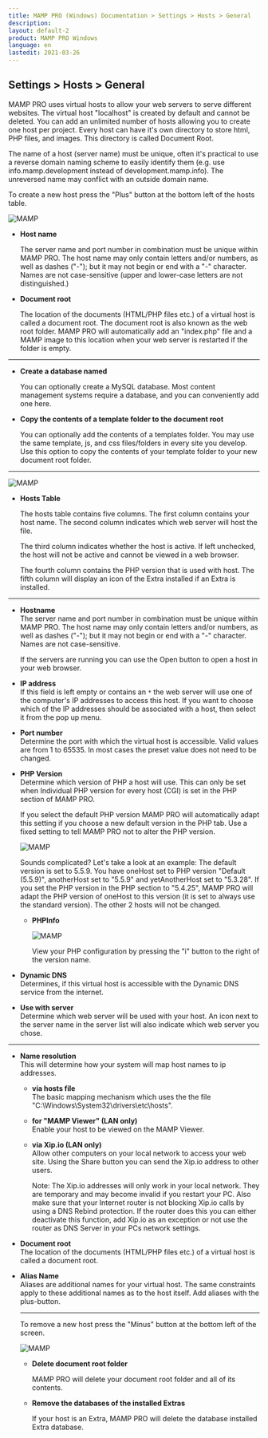 ```yaml
---
title: MAMP PRO (Windows) Documentation > Settings > Hosts > General
description: 
layout: default-2
product: MAMP PRO Windows
language: en
lastedit: 2021-03-26
---
```


## Settings > Hosts > General

MAMP PRO uses virtual hosts to allow your web servers to serve different websites. The virtual host "localhost" is created by default and cannot be deleted. You can add an unlimited number of hosts allowing you to create one host per project. Every host can have it's own directory to store html, PHP files, and images. This directory is called Document Root.

The name of a host (server name) must be unique, often it's practical to use a reverse domain naming scheme to easily identify them (e.g. use info.mamp.development instead of development.mamp.info). The unreversed name may conflict with an outside domain name.

To create a new host press the "Plus" button at the bottom left of the hosts table.

![MAMP](/en/MAMP-PRO-Windows/Settings/Hosts/General/OpenHost.png)

*  **Host name**

   The server name and port number in combination must be unique within MAMP PRO. The host name may only contain letters and/or numbers, as well as dashes ("-"); but it may not begin or end with a "-" character. Names are not case-sensitive (upper and lower-case letters are not distinguished.)

*  **Document root**

   The location of the documents (HTML/PHP files etc.) of a virtual host is called a document root. The document root is also known as the web root folder. MAMP PRO will automatically add an "index.php" file and a MAMP image to this location when your web server is restarted if the folder is empty. 

---

*  **Create a database named**

   You can optionally create a MySQL database. Most content management systems require a database, and you can conveniently add one here.

*  **Copy the contents of a template folder to the document root**

   You can optionally add the contents of a templates folder. You may use the same template, js, and css files/folders in every site you develop. Use this option to copy the contents of your template folder to your new document root folder.

---

![MAMP](/en/MAMP-PRO-Windows/Settings/Hosts/General/General.png)

*  **Hosts Table**

   The hosts table contains five columns. The first column contains your host name. The second column indicates which web server will host the file. 

   The third column indicates whether the host is active. If left unchecked, the host will not be active and cannot be viewed in a web browser.

   The fourth column contains the PHP version that is used with host. The fifth column will display an icon of the Extra installed if an Extra is installed.

---

<a name="open_host"></a>

*  **Hostname**  
   The server name and port number in combination must be unique within MAMP PRO.
   The host name may only contain letters and/or numbers, as well as dashes ("-");
   but it may not begin or end with a "-" character.
   Names are not case-sensitive.

   If the servers are running you can use the Open button to open a host in your web browser.

*  **IP address**  
   If this field is left empty or contains an `*` the web server will use one of the computer's IP addresses to access this host. If you want to choose which of the IP addresses should be associated with a host, then select it from the pop up menu.

*  **Port number**  
   Determine the port with which the virtual host is accessible. Valid values are from 1 to 65535.
   In most cases the preset value does not need to be changed.

<a name="setting_php_version"></a> 

*  **PHP Version**  
   Determine which version of PHP a host will use. This can only be set when Individual PHP version
   for every host (CGI) is set in the PHP section of MAMP PRO.

   If you select the default PHP version MAMP PRO will automatically adapt this setting if you choose
   a new default version in the PHP tab. Use a fixed setting to tell MAMP PRO not to alter the PHP version.
   
      ![MAMP](/en/MAMP-PRO-Windows/Settings/Hosts/General/phpVersions.png)

   Sounds complicated? Let's take a look at an example: The default version is set to 5.5.9. You have oneHost
   set to PHP version "Default (5.5.9)", anotherHost set to "5.5.9" and yetAnotherHost set to "5.3.28".
   If you set the PHP version in the PHP section to "5.4.25", MAMP PRO will adapt the PHP version of oneHost to this version (it is set to always use the standard version). The other 2 hosts will not be changed.
  
     <a name="php_info_access_button"></a> 

      *  **PHPInfo**
      
         ![MAMP](/en/MAMP-PRO-Windows/Settings/Hosts/General/phpInfoLink.png)
      
         View your PHP configuration by pressing the "i" button to the right of the version name.
      
*  **Dynamic DNS**  
   Determines, if this virtual host is accessible with the Dynamic DNS service from the internet.

*  **Use with server**  
    Determine which web server will be used with your host. An icon next to the server name in the server list will also indicate which web server you chose.

---

<a name="mamp_viewer"></a> 

*  **Name resolution**  
   This will determine how your system will map host names to ip addresses.

    *  **via hosts file**  
       The basic mapping mechanism which uses the the file "C:\Windows\System32\drivers\etc\hosts".
       
    *  **for "MAMP Viewer" (LAN only)**  
       Enable your host to be viewed on the MAMP Viewer.

    *  **via Xip.io (LAN only)**  
       Allow other computers on your local network to access your web site. Using the Share button you can send the Xip.io address to other users.
      
         <div class="alert" role="alert">
         Note: The Xip.io addresses will only work in your local network. They are temporary and may become invalid if you restart your PC. Also make sure that your Internet router is not blocking Xip.io calls by using a DNS Rebind protection. If the router does this you can either deactivate this function, add Xip.io as an exception or not use the router as DNS Server in your PCs network settings.
         </div>

*  **Document root**  
   The location of the documents (HTML/PHP files etc.) of a virtual host is called a document root.

*  **Alias Name**  
   Aliases are additional names for your virtual host. The same constraints apply to these additional names as to the host itself. Add aliases with the plus-button.
   
   ---
   
   To remove a new host press the "Minus" button at the bottom left of the screen.
   
   ![MAMP](/en/MAMP-PRO-Windows/Settings/Hosts/General/removeHost.png)
   
   *  **Delete document root folder**
   
      MAMP PRO will delete your document root folder and all of its contents.
   
   *  **Remove the databases of the installed Extras**
   
      If your host is an Extra, MAMP PRO will delete the database installed Extra database.